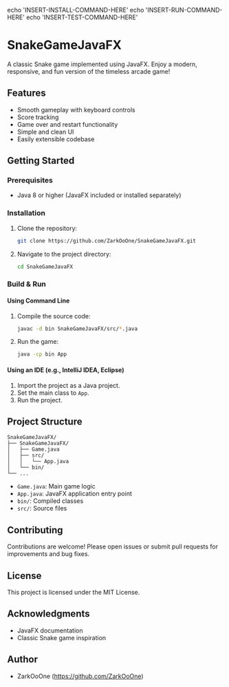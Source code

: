 echo 'INSERT-INSTALL-COMMAND-HERE'
echo 'INSERT-RUN-COMMAND-HERE'
echo 'INSERT-TEST-COMMAND-HERE'
# SnakeGameJavaFX

A classic Snake game implemented using JavaFX. Enjoy a modern, responsive, and fun version of the timeless arcade game!

## Features

- Smooth gameplay with keyboard controls
- Score tracking
- Game over and restart functionality
- Simple and clean UI
- Easily extensible codebase

## Getting Started

### Prerequisites
- Java 8 or higher (JavaFX included or installed separately)

### Installation
1. Clone the repository:
   ```sh
   git clone https://github.com/ZarkOoOne/SnakeGameJavaFX.git
   ```
2. Navigate to the project directory:
   ```sh
   cd SnakeGameJavaFX
   ```

### Build & Run

#### Using Command Line
1. Compile the source code:
   ```sh
   javac -d bin SnakeGameJavaFX/src/*.java
   ```
2. Run the game:
   ```sh
   java -cp bin App
   ```

#### Using an IDE (e.g., IntelliJ IDEA, Eclipse)
1. Import the project as a Java project.
2. Set the main class to `App`.
3. Run the project.

## Project Structure

```
SnakeGameJavaFX/
├── SnakeGameJavaFX/
│   ├── Game.java
│   ├── src/
│   │   └── App.java
│   └── bin/
└── ...
```

- `Game.java`: Main game logic
- `App.java`: JavaFX application entry point
- `bin/`: Compiled classes
- `src/`: Source files

## Contributing

Contributions are welcome! Please open issues or submit pull requests for improvements and bug fixes.

## License

This project is licensed under the MIT License.

## Acknowledgments

- JavaFX documentation
- Classic Snake game inspiration

## Author

- ZarkOoOne (https://github.com/ZarkOoOne)